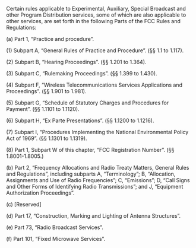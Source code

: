 Certain rules applicable to Experimental, Auxiliary, Special Broadcast and other Program Distribution services, some of which are also applicable to other services, are set forth in the following Parts of the FCC Rules and Regulations:

(a) Part 1, “Practice and procedure”.

(1) Subpart A, “General Rules of Practice and Procedure”. (§§ 1.1 to 1.117).

(2) Subpart B, “Hearing Proceedings”. (§§ 1.201 to 1.364).

(3) Subpart C, “Rulemaking Proceedings”. (§§ 1.399 to 1.430).

(4) Subpart F, “Wireless Telecommunications Services Applications and Proceedings”. (§§ 1.901 to 1.981).

(5) Subpart G, “Schedule of Statutory Charges and Procedures for Payment”. (§§ 1.1101 to 1.1120).

(6) Subpart H, “Ex Parte Presentations”. (§§ 1.1200 to 1.1216).

(7) Subpart I, “Procedures Implementing the National Environmental Policy Act of 1969”. (§§ 1.1301 to 1.1319).

(8) Part 1, Subpart W of this chapter, “FCC Registration Number”. (§§ 1.8001-1.8005.)

(b) Part 2, “Frequency Allocations and Radio Treaty Matters, General Rules and Regulations”, including subparts A, “Terminology”; B, “Allocation, Assignments and Use of Radio Frequencies”; C, “Emissions”; D, “Call Signs and Other Forms of Identifying Radio Transmissions”; and J, “Equipment Authorization Proceedings”.

(c) [Reserved]

(d) Part 17, “Construction, Marking and Lighting of Antenna Structures”.

(e) Part 73, “Radio Broadcast Services”.

(f) Part 101, “Fixed Microwave Services”.

